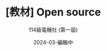 ---
title: "[教材] Open source"
author: "114級電機社 (第一屆)"
desc: "：馬克大奧"
date: 2024-03-編輯中
tags: [教材, 第一屆歷史資料, 中文]
---